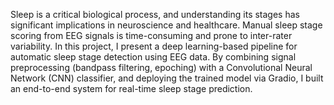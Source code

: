 Sleep is a critical biological process, and understanding its stages has significant implications in neuroscience and healthcare. Manual sleep stage scoring from EEG signals is time-consuming and prone to inter-rater variability. In this project, I present a deep learning-based pipeline for automatic sleep stage detection using EEG data. By combining signal preprocessing (bandpass filtering, epoching) with a Convolutional Neural Network (CNN) classifier, and deploying the trained model via Gradio, I built an end-to-end system for real-time sleep stage prediction.

